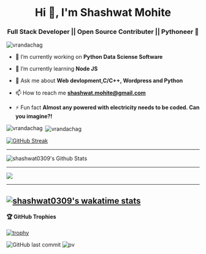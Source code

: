 <h1 align="center">Hi 👋, I'm Shashwat Mohite</h1>
<h3 align="center">Full Stack Developer || Open Source Contributer || Pythoneer 🐍</h3>

<p align="left"> <img src="https://komarev.com/ghpvc/?username=vrandachag&label=Profile%20views&color=0e75b6&style=flat" alt="vrandachag" /> </p>

- 🔭 I’m currently working on **Python Data Sciense Software**

- 🌱 I’m currently learning **Node JS**

- 💬 Ask me about **Web devlopment,C/C++, Wordpress and Python**

- 📫 How to reach me **shashwat.mohite@gmail.com**

- ⚡ Fun fact **Almost any powered with electricity needs to be coded. Can you imagine?!**


<p><img align="left" src="https://github-readme-stats.vercel.app/api/top-langs?username=shashwat0309&show_icons=true&locale=en&layout=compact" alt="vrandachag" /></p>

<p>&nbsp;<img align="center" src="https://github-readme-stats.vercel.app/api?username=shashwat0309&show_icons=true&locale=en" alt="vrandachag" /></p>

[![GitHub Streak](http://github-readme-streak-stats.herokuapp.com?user=shashwat0309&theme=dark)](https://git.io/streak-stats)

-------

<img src="https://github-readme-stats.vercel.app/api?username=shashwat0309&count_private=true&theme=dark&show_icons=true" alt="shashwat0309's Github Stats" />

-------

<a href="https://github.com/shashwat0309">
  <img align="center" src="https://github-readme-stats.vercel.app/api/top-langs/?username=shashwat0309&theme=dark&hide_langs_below=1" />
</a>

-------
[![shashwat0309's wakatime stats](https://github-readme-stats.vercel.app/api/wakatime?username=shashwat0309)](https://github.com/anuraghazra/github-readme-stats)
-------

<h4> 🏆 GitHub Trophies</h4>

[![trophy](https://github-profile-trophy.vercel.app/?username=shashwat0309&theme=nord&column=7)](https://github.com/ryo-ma/github-profile-trophy)


![GitHub last commit](https://img.shields.io/github/last-commit/shashwat0309/shashwat0309)
![pv](https://pageview.vercel.app/?github_user=shashwat0309)
